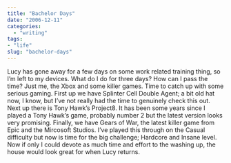 ```yaml
---
title: "Bachelor Days"
date: "2006-12-11"
categories: 
  - "writing"
tags:
- "life"
slug: "bachelor-days"
---
```


Lucy has gone away for a few days on some work related training thing, so I’m left to my devices. What do I do for three days? How can I pass the time? Just me, the Xbox and some killer games. Time to catch up with some serious gaming. First up we have Splinter Cell Double Agent; a bit old hat now, I know, but I’ve not really had the time to genuinely check this out. Next up there is Tony Hawk’s Project8. It has been some years since I played a Tony Hawk’s game, probably number 2 but the latest version looks very promising. Finally, we have Gears of War, the latest killer game from Epic and the Mircosoft Studios. I’ve played this through on the Casual difficulty but now is time for the big challenge; Hardcore and Insane level. Now if only I could devote as much time and effort to the washing up, the house would look great for when Lucy returns.

